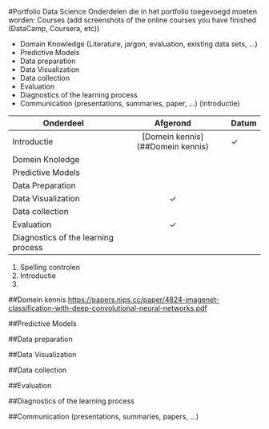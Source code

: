 #Portfolio Data Science
Onderdelen die in het portfolio toegevoegd moeten worden:
Courses (add screenshots of the online courses you have finished (DataCamp, Coursera, etc))
* Domain Knowledge (Literature, jargon, evaluation, existing data sets, ...)
* Predictive Models
* Data preparation
* Data Visualization
* Data collection
* Evaluation
* Diagnostics of the learning process
* Communication (presentations, summaries, paper, ...)
(introductie)

|Onderdeel|Afgerond| Datum | 
|------|:------:| ---- |
|Introductie | [Domein kennis](##Domein kennis) | ✓ | 
|Domein Knoledge |  | |
|Predictive Models|  | |
|Data Preparation|  | | 
|Data Visualization| ✓ | | 
|Data collection| |
|Evaluation| ✓ | | 
|Diagnostics of the learning process | |


1. Spelling controlen
2. Introductie
3.  

##Domein kennis
https://papers.nips.cc/paper/4824-imagenet-classification-with-deep-convolutional-neural-networks.pdf


##Predictive Models

##Data preparation

##Data Visualization

##Data collection

##Evaluation

##Diagnostics of the learning process

##Communication (presentations, summaries, papers, ...)